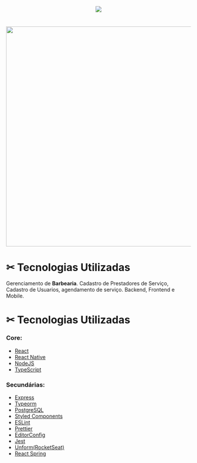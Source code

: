 
<h1 align="center">
    <img src="https://ik.imagekit.io/rxviwb8znr/logo_KT3KZKBB8.svg">
</h1>
<h1 align="center"> <img width=600 src="https://media.giphy.com/media/Phg6iv2R2t2wKKnbKJ/giphy.gif" ></h1>

# ✂ Tecnologias Utilizadas

Gerenciamento de **Barbearia**. Cadastro de Prestadores de Serviço, Cadastro de Usuarios, agendamento de serviço.
Backend, Frontend e Mobile.







# ✂ Tecnologias Utilizadas

### Core:
- [React](https://pt-br.reactjs.org/)
- [React Native](https://reactnative.dev/)
- [NodeJS](https://nodejs.org/en/)
- [TypeScript](https://www.typescriptlang.org/)

### Secundárias:
- [Express](https://expressjs.com/pt-br/)
- [Typeorm](https://typeorm.io/#/)
- [PostgreSQL](https://www.postgresql.org/)
- [Styled Components](https://styled-components.com/)
- [ESLint](https://eslint.org/)
- [Prettier](https://prettier.io/)
- [EditorConfig](https://editorconfig.org/)
- [Jest](https://jestjs.io/)
- [Unform(RocketSeat)](https://unform.dev/)
- [React Spring](https://www.react-spring.io/)



